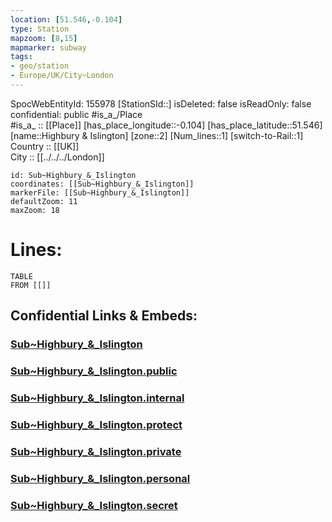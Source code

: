 ```yaml
---
location: [51.546,-0.104] 
type: Station 
mapzoom: [8,15] 
mapmarker: subway 
tags:
- geo/station
- Europe/UK/City~London
---
```

SpocWebEntityId: 155978
[StationSId::] 
isDeleted: false
isReadOnly: false
confidential: public
#is_a_/Place  
#is_a_ :: [[Place]] 
[has_place_longitude::-0.104] 
[has_place_latitude::51.546] 
[name::Highbury &amp; Islington] 
[zone::2] 
[Num_lines::1] 
[switch-to-Rail::1] 
Country :: [[UK]]  
City :: [[../../../London]]  


```leaflet
id: Sub~Highbury_&_Islington
coordinates: [[Sub~Highbury_&_Islington]] 
markerFile: [[Sub~Highbury_&_Islington]] 
defaultZoom: 11 
maxZoom: 18
```


# Lines: 
```dataview
TABLE 
FROM [[]] 
```


## Confidential Links & Embeds: 

### [Sub~Highbury_&_Islington](/_Standards/Earth/Continent/Europe/Europe~North/UK/England/Regions~England/London,Greater/cities~GreaterLondon/Underground/Station/Sub~Highbury_&_Islington.md) 

### [Sub~Highbury_&_Islington.public](/_public/Earth/Continent/Europe/Europe~North/UK/England/Regions~England/London,Greater/cities~GreaterLondon/Underground/Station/Sub~Highbury_&_Islington.public.md) 

### [Sub~Highbury_&_Islington.internal](/_internal/Earth/Continent/Europe/Europe~North/UK/England/Regions~England/London,Greater/cities~GreaterLondon/Underground/Station/Sub~Highbury_&_Islington.internal.md) 

### [Sub~Highbury_&_Islington.protect](/_protect/Earth/Continent/Europe/Europe~North/UK/England/Regions~England/London,Greater/cities~GreaterLondon/Underground/Station/Sub~Highbury_&_Islington.protect.md) 

### [Sub~Highbury_&_Islington.private](/_private/Earth/Continent/Europe/Europe~North/UK/England/Regions~England/London,Greater/cities~GreaterLondon/Underground/Station/Sub~Highbury_&_Islington.private.md) 

### [Sub~Highbury_&_Islington.personal](/_personal/Earth/Continent/Europe/Europe~North/UK/England/Regions~England/London,Greater/cities~GreaterLondon/Underground/Station/Sub~Highbury_&_Islington.personal.md) 

### [Sub~Highbury_&_Islington.secret](/_secret/Earth/Continent/Europe/Europe~North/UK/England/Regions~England/London,Greater/cities~GreaterLondon/Underground/Station/Sub~Highbury_&_Islington.secret.md)

